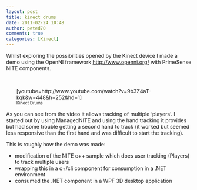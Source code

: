 ```yaml
---
layout: post
title: kinect drums
date: 2011-02-24 10:48
author: peted70
comments: true
categories: [Kinect]
---
```

<p>Whilst exploring the possibilities opened by the Kinect device I made a demo using the OpenNI framework <a title="http://www.openni.org/" href="http://www.openni.org/">http://www.openni.org/</a> with PrimeSense NITE components.</p>  <p>&#160;</p>  <div style="width:448px;display:block;float:none;margin:0 auto;padding:0;" id="scid:5737277B-5D6D-4f48-ABFC-DD9C333F4C5D:039823d5-48e7-4177-ba4c-4a6b3b05cc0c" class="wlWriterEditableSmartContent"><div>[youtube=http://www.youtube.com/watch?v=9b3Z4aT-kqk&amp;w=448&amp;h=252&amp;hd=1]</div><div style="width:448px;clear:both;font-size:.8em;">Kinect Drums</div></div>  <p>As you can see from the video it allows tracking of multiple ‘players’. I started out by using ManagedNITE and using the hand tracking it provides but had some trouble getting a second hand to track (it worked but seemed less responsive than the first hand and was difficult to start the tracking). </p>  <p>This is roughly how the demo was made:</p>  <ul>   <li>modification of the NITE c++ sample which does user tracking (Players) to track multiple users</li>    <li>wrapping this in a c+/cli component for consumption in a .NET environment</li>    <li>consumed the .NET component in a WPF 3D desktop application</li> </ul>
